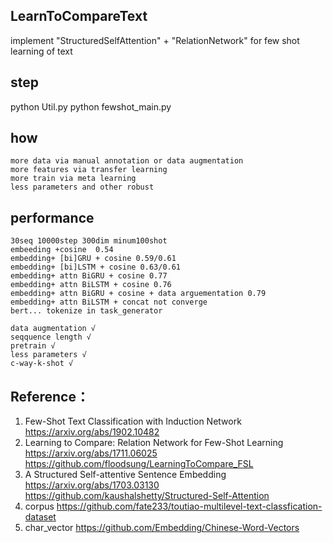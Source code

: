 ## LearnToCompareText
implement "StructuredSelfAttention" + "RelationNetwork" for few shot learning of text

## step 
python Util.py
python fewshot_main.py

## how
    more data via manual annotation or data augmentation
    more features via transfer learning
    more train via meta learning
    less parameters and other robust

## performance
    30seq 10000step 300dim minum100shot
    embeeding +cosine  0.54   
    embedding+ [bi]GRU + cosine 0.59/0.61
    embedding+ [bi]LSTM + cosine 0.63/0.61
    embedding+ attn BiGRU + cosine 0.77
    embedding+ attn BiLSTM + cosine 0.76
    embedding+ attn BiGRU + cosine + data arguementation 0.79
    embedding+ attn BiLSTM + concat not converge
    bert... tokenize in task_generator

    data augmentation √
    seqquence length √
    pretrain √
    less parameters √
    c-way-k-shot √

## Reference：
1. Few-Shot Text Classification with Induction Network https://arxiv.org/abs/1902.10482    
2. Learning to Compare: Relation Network for Few-Shot Learning https://arxiv.org/abs/1711.06025 https://github.com/floodsung/LearningToCompare_FSL
3. A Structured Self-attentive Sentence Embedding  https://arxiv.org/abs/1703.03130 https://github.com/kaushalshetty/Structured-Self-Attention     
4. corpus  https://github.com/fate233/toutiao-multilevel-text-classfication-dataset
5. char_vector https://github.com/Embedding/Chinese-Word-Vectors
